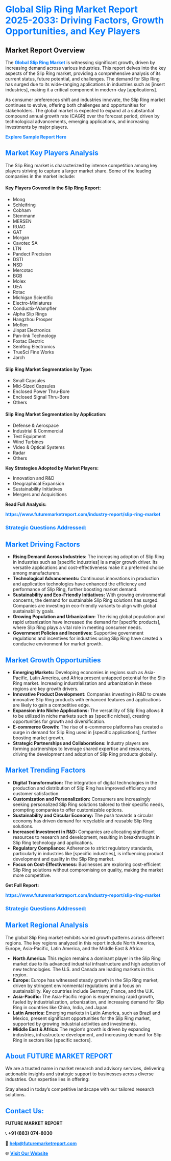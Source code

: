 <h1 style="color: #007BFF;">Global Slip Ring Market Report 2025-2033: Driving Factors, Growth Opportunities, and Key Players</h1>

<section id="overview">
<h2>Market Report Overview</h2>
<p>The <a href="https://www.futuremarketreport.com/industry-report/slip-ring-market" style="color: #007BFF; text-decoration: none;"><strong>Global Slip Ring Market</strong></a> is witnessing significant growth, driven by increasing demand across various industries. This report delves into the key aspects of the Slip Ring market, providing a comprehensive analysis of its current status, future potential, and challenges. The demand for Slip Ring has surged due to its wide-ranging applications in industries such as [insert industries], making it a critical component in modern-day [applications].</p>
<p>As consumer preferences shift and industries innovate, the Slip Ring market continues to evolve, offering both challenges and opportunities for stakeholders. The global market is expected to expand at a substantial compound annual growth rate (CAGR) over the forecast period, driven by technological advancements, emerging applications, and increasing investments by major players.</p>
</section>

<section id="overview">
<p><a href="https://www.futuremarketreport.com/request-sample/reportId=26305" style="color: #007BFF; text-decoration: none;"><strong>Explore Sample Report Here</strong></a></p>
</section>

<section id="key-players">
<h2 style="color: #007BFF;">Market Key Players Analysis</h2>
<p>The Slip Ring market is characterized by intense competition among key players striving to capture a larger market share. Some of the leading companies in the market include:</p>
<h4>Key Players Covered in the Slip Ring Report:</h4>
<ul><li>Moog</li><li>Schleifring</li><li>Cobham</li><li>Stemmann</li><li>MERSEN</li><li>RUAG</li><li>GAT</li><li>Morgan</li><li>Cavotec SA</li><li>LTN</li><li>Pandect Precision</li><li>DSTI</li><li>NSD</li><li>Mercotac</li><li>BGB</li><li>Molex</li><li>UEA</li><li>Rotac</li><li>Michigan Scientific</li><li>Electro-Miniatures</li><li>Conductix-Wampfler</li><li>Alpha Slip Rings</li><li>Hangzhou Prosper</li><li>Moflon</li><li>Jinpat Electronics</li><li>Pan-link Technology</li><li>Foxtac Electric</li><li>SenRing Electronics</li><li>TrueSci Fine Works</li><li>Jarch</li></ul>
<h4>Slip Ring Market Segmentation by Type:</h4>
<ul><li>Small Capsules</li><li>Mid-Sized Capsules</li><li>Enclosed Power Thru-Bore</li><li>Enclosed Signal Thru-Bore</li><li>Others</li></ul>

<h4>Slip Ring Market Segmentation by Application:</h4>
<ul><li>Defense &amp; Aerospace</li><li>Industrial &amp; Commercial</li><li>Test Equipment</li><li>Wind Turbines</li><li>Video &amp; Optical Systems</li><li>Radar</li><li>Others</li></ul>
<p><strong>Key Strategies Adopted by Market Players:</strong></p>
<ul>
<li>Innovation and R&D</li>
<li>Geographical Expansion</li>
<li>Sustainability Initiatives</li>
<li>Mergers and Acquisitions</li>
</ul>
</section>

<section>
<p><strong>Read Full Analysis: </strong></p><a href="https://www.futuremarketreport.com/industry-report/slip-ring-market" style="color: #007BFF; text-decoration: none;"><strong>https://www.futuremarketreport.com/industry-report/slip-ring-market</strong></a>
<h3 style="color: #007BFF;">Strategic Questions Addressed:</h3>
</section>

<section id="driving-factors">
<h2 style="color: #007BFF;">Market Driving Factors</h2>
<ul>
<li><strong>Rising Demand Across Industries:</strong> The increasing adoption of Slip Ring in industries such as [specific industries] is a major growth driver. Its versatile applications and cost-effectiveness make it a preferred choice among manufacturers.</li>
<li><strong>Technological Advancements:</strong> Continuous innovations in production and application technologies have enhanced the efficiency and performance of Slip Ring, further boosting market demand.</li>
<li><strong>Sustainability and Eco-Friendly Initiatives:</strong> With growing environmental concerns, the demand for sustainable Slip Ring solutions has surged. Companies are investing in eco-friendly variants to align with global sustainability goals.</li>
<li><strong>Growing Population and Urbanization:</strong> The rising global population and rapid urbanization have increased the demand for [specific products], where Slip Ring plays a vital role in meeting consumer needs.</li>
<li><strong>Government Policies and Incentives:</strong> Supportive government regulations and incentives for industries using Slip Ring have created a conducive environment for market growth.</li>
</ul>
</section>

<section id="growth-opportunities">
<h2 style="color: #007BFF;">Market Growth Opportunities</h2>
<ul>
<li><strong>Emerging Markets:</strong> Developing economies in regions such as Asia-Pacific, Latin America, and Africa present untapped potential for the Slip Ring market. Increasing industrialization and urbanization in these regions are key growth drivers.</li>
<li><strong>Innovative Product Development:</strong> Companies investing in R&D to create innovative Slip Ring products with enhanced features and applications are likely to gain a competitive edge.</li>
<li><strong>Expansion into Niche Applications:</strong> The versatility of Slip Ring allows it to be utilized in niche markets such as [specific niches], creating opportunities for growth and diversification.</li>
<li><strong>E-commerce Growth:</strong> The rise of e-commerce platforms has created a surge in demand for Slip Ring used in [specific applications], further boosting market growth.</li>
<li><strong>Strategic Partnerships and Collaborations:</strong> Industry players are forming partnerships to leverage shared expertise and resources, driving the development and adoption of Slip Ring products globally.</li>
</ul>
</section>

<section id="trending-factors">
<h2 style="color: #007BFF;">Market Trending Factors</h2>
<ul>
<li><strong>Digital Transformation:</strong> The integration of digital technologies in the production and distribution of Slip Ring has improved efficiency and customer satisfaction.</li>
<li><strong>Customization and Personalization:</strong> Consumers are increasingly seeking personalized Slip Ring solutions tailored to their specific needs, prompting companies to offer customizable options.</li>
<li><strong>Sustainability and Circular Economy:</strong> The push towards a circular economy has driven demand for recyclable and reusable Slip Ring solutions.</li>
<li><strong>Increased Investment in R&D:</strong> Companies are allocating significant resources to research and development, resulting in breakthroughs in Slip Ring technology and applications.</li>
<li><strong>Regulatory Compliance:</strong> Adherence to strict regulatory standards, particularly in industries like [specific industries], is influencing product development and quality in the Slip Ring market.</li>
<li><strong>Focus on Cost-Effectiveness:</strong> Businesses are exploring cost-efficient Slip Ring solutions without compromising on quality, making the market more competitive.</li>
</ul>
</section>

<section>
<p><strong>Get Full Report: </strong></p><a href="https://www.futuremarketreport.com/industry-report/slip-ring-market" style="color: #007BFF; text-decoration: none;"><strong>https://www.futuremarketreport.com/industry-report/slip-ring-market</strong></a>
<h3 style="color: #007BFF;">Strategic Questions Addressed:</h3>
</section>


<section id="regional-analysis">
<h2 style="color: #007BFF;">Market Regional Analysis</h2>
<p>The global Slip Ring market exhibits varied growth patterns across different regions. The key regions analyzed in this report include North America, Europe, Asia-Pacific, Latin America, and the Middle East & Africa:</p>
<ul>
<li><strong>North America:</strong> This region remains a dominant player in the Slip Ring market due to its advanced industrial infrastructure and high adoption of new technologies. The U.S. and Canada are leading markets in this region.</li>
<li><strong>Europe:</strong> Europe has witnessed steady growth in the Slip Ring market, driven by stringent environmental regulations and a focus on sustainability. Key countries include Germany, France, and the U.K.</li>
<li><strong>Asia-Pacific:</strong> The Asia-Pacific region is experiencing rapid growth, fueled by industrialization, urbanization, and increasing demand for Slip Ring in countries like China, India, and Japan.</li>
<li><strong>Latin America:</strong> Emerging markets in Latin America, such as Brazil and Mexico, present significant opportunities for the Slip Ring market, supported by growing industrial activities and investments.</li>
<li><strong>Middle East & Africa:</strong> The region’s growth is driven by expanding industries, infrastructure development, and increasing demand for Slip Ring in sectors like [specific sectors].</li>
</ul>
</section>

<footer>
<h2 style="color: #007BFF;">About FUTURE MARKET REPORT</h2>
<p>We are a trusted name in market research and advisory services, delivering actionable insights and strategic support to businesses across diverse industries. Our expertise lies in offering:</p>

<p>Stay ahead in today’s competitive landscape with our tailored research solutions.</p>

<h2 style="color: #007BFF;">Contact Us:</h2>
<p><strong>FUTURE MARKET REPORT</strong></p>
<p>📞 <strong>+91 (883) 074-8030</strong></p>
<p>📧 <strong><a href="mailto:help@futuremarketreport.com" style="color: #007BFF;">help@futuremarketreport.com</a></strong></p>
<p>🌐 <strong><a href="https://www.futuremarketreport.com/" style="color: #007BFF;">Visit Our Website</a></strong></p>
</footer>